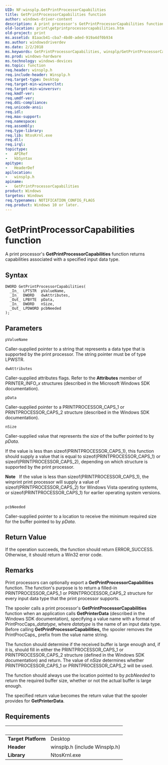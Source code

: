 ```yaml
---
UID: NF:winsplp.GetPrintProcessorCapabilities
title: GetPrintProcessorCapabilities function
author: windows-driver-content
description: A print processor's GetPrintProcessorCapabilities function returns capabilities associated with a specified input data type.
old-location: print\getprintprocessorcapabilities.htm
old-project: print
ms.assetid: 81aacb41-cba7-4bd0-aded-919a4df0b934
ms.author: windowsdriverdev
ms.date: 2/2/2018
ms.keywords: GetPrintProcessorCapabilities, winsplp/GetPrintProcessorCapabilities, GetPrintProcessorCapabilities function [Print Devices], spoolfnc_4ca0ae34-060f-4144-91de-a2556d1b5261.xml, print.getprintprocessorcapabilities
ms.prod: windows-hardware
ms.technology: windows-devices
ms.topic: function
req.header: winsplp.h
req.include-header: Winsplp.h
req.target-type: Desktop
req.target-min-winverclnt: 
req.target-min-winversvr: 
req.kmdf-ver: 
req.umdf-ver: 
req.ddi-compliance: 
req.unicode-ansi: 
req.idl: 
req.max-support: 
req.namespace: 
req.assembly: 
req.type-library: 
req.lib: NtosKrnl.exe
req.dll: 
req.irql: 
topictype:
-	APIRef
-	kbSyntax
apitype:
-	HeaderDef
apilocation:
-	winsplp.h
apiname:
-	GetPrintProcessorCapabilities
product: Windows
targetos: Windows
req.typenames: NOTIFICATION_CONFIG_FLAGS
req.product: Windows 10 or later.
---
```



# GetPrintProcessorCapabilities function
A print processor's <b>GetPrintProcessorCapabilities</b> function returns capabilities associated with a specified input data type.

## Syntax

````
DWORD GetPrintProcessorCapabilities(
  _In_  LPTSTR  pValueName,
  _In_  DWORD   dwAttributes,
  _Out_ LPBYTE  pData,
  _In_  DWORD   nSize,
  _Out_ LPDWORD pcbNeeded
);
````

## Parameters

`pValueName`

Caller-supplied pointer to a string that represents a data type that is supported by the print processor. The string pointer must be of type LPWSTR.

`dwAttributes`

Caller-supplied attributes flags. Refer to the <b>Attributes</b> member of PRINTER_INFO_<i>x</i> structures (described in the Microsoft Windows SDK documentation).

`pData`

Caller-supplied pointer to a PRINTPROCESSOR_CAPS_1 or PRINTPROCESSOR_CAPS_2 structure (described in the Windows SDK documentation).

`nSize`

Caller-supplied value that represents the size of the buffer pointed to by <i>pData</i>.

If the value is less than sizeof(PRINTPROCESSOR_CAPS_1), this function should supply a value that is equal to sizeof(PRINTPROCESSOR_CAPS_1) or sizeof(PRINTPROCESSOR_CAPS_2), depending on which structure is supported by the print processor.

<div class="alert"><b>Note</b>    If the value is less than sizeof(PRINTPROCESSOR_CAPS_1), the winprint print processor will supply a value of sizeof(PRINTPROCESSOR_CAPS_2) for Windows Vista operating systems, or sizeof(PRINTPROCESSOR_CAPS_1) for earlier operating system versions.</div>
<div> </div>

`pcbNeeded`

Caller-supplied pointer to a location to receive the minimum required size for the buffer pointed to by <i>pData</i>.


## Return Value

If the operation succeeds, the function should return ERROR_SUCCESS. Otherwise, it should return a Win32 error code.

## Remarks

Print processors can optionally export a <b>GetPrintProcessorCapabilities</b> function. The function's purpose is to return a filled-in PRINTPROCESSOR_CAPS_1 or PRINTPROCESSOR_CAPS_2 structure for every input data type that the print processor supports.

The spooler calls a print processor's <b>GetPrintProcessorCapabilities</b> function when an application calls <b>GetPrinterData</b> (described in the Windows SDK documentation), specifying a value name with a format of PrintProcCaps_<i>datatype</i>, where <i>datatype</i> is the name of an input data type. Before calling <b>GetPrintProcessorCapabilities,</b> the spooler removes the PrintProcCaps_ prefix from the value name string.

The function should determine if the received buffer is large enough and, if it is, should fill in either the PRINTPROCESSOR_CAPS_1 or PRINTPROCESSOR_CAPS_2 structure (defined in the Windows SDK documentation) and return. The value of <i>nSize</i> determines whether PRINTPROCESSOR_CAPS_1 or PRINTPROCESSOR_CAPS_2 will be used.

The function should always use the location pointed to by <i>pcbNeeded</i> to return the required buffer size, whether or not the actual buffer is large enough.

The specified return value becomes the return value that the spooler provides for <b>GetPrinterData</b>.

## Requirements
| &nbsp; | &nbsp; |
| ---- |:---- |
| **Target Platform** | Desktop |
| **Header** | winsplp.h (include Winsplp.h) |
| **Library** | NtosKrnl.exe |